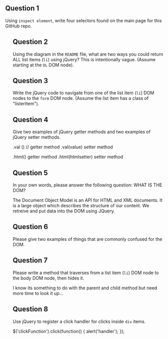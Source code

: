 ## Question 1

Using `inspect element`, write four selectors found on the main page for this
GitHub repo.

<!-- your answer starts here -->
<head>
<body>
<ul>
<div role=>
<!-- your answer ends here -->

## Question 2

Using the diagram in the `README` file, what are two ways you could return ALL
list items (`li`) using jQuery? This is intentionally vague. (Assume starting
at the `OL` DOM node).

<!-- your answer starts here -->

<!-- your answer ends here -->

## Question 3

Write the jQuery code to navigate from one of the list item (`li`) DOM nodes to
the `form` DOM node. (Assume the list item has a class of "listerItem").

<!-- your answer starts here -->

<!-- your answer ends here -->

## Question 4

Give two examples of jQuery getter methods and two examples of jQuery setter
methods.

<!-- your answer starts here -->
.val () // getter method
.val(value) setter method

.html() getter method
.html(htmlsetter) setter method
<!-- your answer ends here -->

## Question 5

In your own words, please answer the following question: WHAT IS THE DOM?

<!-- your answer starts here -->
The Document Object Model is an API for HTML and XML documents.  It is a large object which describes the structure of our content.  We retreive and put data into the DOM using JQuery.
<!-- your answer ends here -->

## Question 6

Please give two examples of things that are commonly confused for the DOM.

<!-- your answer starts here -->

<!-- your answer ends here -->

## Question 7

Please write a method that traverses from a list item (`li`) DOM node to the
body DOM node, then hides it.

<!-- your answer starts here -->
I know its something to do with the parent and child method but need more time to look it up...
<!-- your answer ends here -->

## Question 8

Use jQuery to register a click handler for clicks inside `div` items.

<!-- your answer starts here -->
$('clickFunction').click(function() {
alert('handler');
});
<!-- your answer ends here -->
